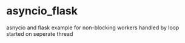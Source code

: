 # asyncio_flask
asnycio and flask example for non-blocking workers
handled by loop started on seperate thread
